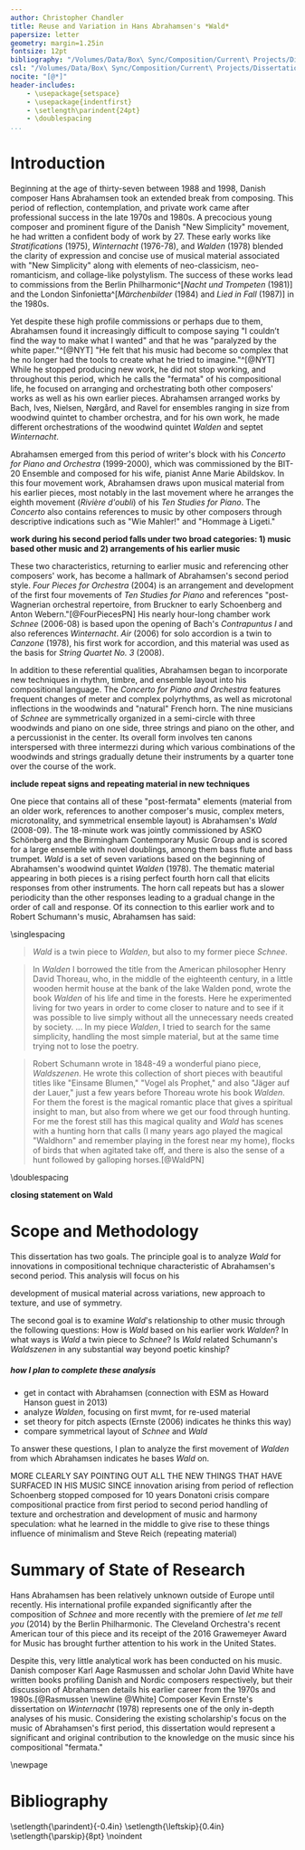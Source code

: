 ```yaml
---
author: Christopher Chandler
title: Reuse and Variation in Hans Abrahamsen's *Wald*
papersize: letter
geometry: margin=1.25in
fontsize: 12pt
bibliography: "/Volumes/Data/Box\ Sync/Composition/Current\ Projects/Dissertation\ Paper/Citations/abrahamsen.bib"
csl: "/Volumes/Data/Box\ Sync/Composition/Current\ Projects/Dissertation\ Paper/Citations/chicago-note-bibliography.csl"
nocite: "[@*]"
header-includes:
    - \usepackage{setspace}
    - \usepackage{indentfirst}
    - \setlength\parindent{24pt}
    - \doublespacing
...
```


# Introduction
Beginning at the age of thirty-seven between 1988 and 1998, Danish composer Hans Abrahamsen took an extended break from composing. This period of reflection, contemplation, and private work came after professional success in the late 1970s and 1980s. A precocious young composer and prominent figure of the Danish "New Simplicity" movement, he had written a confident body of work by 27. These early works like *Stratifications* (1975), *Winternacht* (1976-78), and *Walden* (1978) blended the clarity of expression and concise use of musical material associated with "New Simplicity" along with elements of neo-classicism, neo-romanticism, and collage-like polystylism. The success of these works lead to commissions from the Berlin Philharmonic^[*Nacht und Trompeten* (1981)] and the London Sinfonietta^[*Märchenbilder* (1984) and *Lied in Fall* (1987)] in the 1980s.

Yet despite these high profile commissions or perhaps due to them, Abrahamsen found it increasingly difficult to compose saying "I couldn’t find the way to make what I wanted" and that he was "paralyzed by the white paper."^[@NYT] "He felt that his music had become so complex that he no longer had the tools to create what he tried to imagine."^[@NYT] While he stopped producing new work, he did not stop working, and throughout this period, which he calls the "fermata" of his compositional life, he focused on arranging and orchestrating both other composers' works as well as his own earlier pieces. Abrahamsen arranged works by Bach, Ives, Nielsen, Nørgård, and Ravel for ensembles ranging in size from woodwind quintet to chamber orchestra, and for his own work, he made different orchestrations of the woodwind quintet *Walden* and septet *Winternacht*.

Abrahamsen emerged from this period of writer's block with his *Concerto for Piano and Orchestra* (1999-2000), which was commissioned by the BIT-20 Ensemble and composed for his wife, pianist Anne Marie Abildskov. In this four movement work, Abrahamsen draws upon musical material from his earlier pieces, most notably in the last movement where he arranges the eighth movement (*Rivière d'oubli*) of his *Ten Studies for Piano*. The *Concerto* also contains references to music by other composers through descriptive indications such as "Wie Mahler!" and "Hommage à Ligeti."

**work during his second period falls under two broad categories: 1) music based other music and 2) arrangements of his earlier music**

These two characteristics, returning to earlier music and referencing other composers' work, has become a hallmark of Abrahamsen's second period style. *Four Pieces for Orchestra* (2004) is an arrangement and development of the first four movements of *Ten Studies for Piano* and references "post-Wagnerian orchestral repertoire, from Bruckner to early Schoenberg and Anton Webern."[@FourPiecesPN] His nearly hour-long chamber work *Schnee* (2006-08) is based upon the opening of Bach's *Contrapuntus I* and also references *Winternacht*. *Air* (2006) for solo accordion is a twin to *Canzone* (1978), his first work for accordion, and this material was used as the basis for *String Quartet No. 3* (2008).
<!-- His *Ten Sinfonias* (2010) for orchestra is an arrangement and development of his earlier *Ten Preludes* (1973) for string quartet. -->

In addition to these referential qualities, Abrahamsen began to incorporate new techniques in rhythm, timbre, and ensemble layout into his compositional language. The *Concerto for Piano and Orchestra* features frequent changes of meter and complex polyrhythms, as well as microtonal inflections in the woodwinds and "natural" French horn. The nine musicians of *Schnee* are symmetrically organized in a semi-circle with three woodwinds and piano on one side, three strings and piano on the other, and a percussionist in the center. Its overall form involves ten canons interspersed with three intermezzi during which various combinations of the woodwinds and strings gradually detune their instruments by a quarter tone over the course of the work.

**include repeat signs and repeating material in new techniques**

One piece that contains all of these "post-fermata" elements (material from an older work, references to another composer's music, complex meters, microtonality, and symmetrical ensemble layout) is Abrahamsen's *Wald* (2008-09). The 18-minute work was jointly commissioned by ASKO Schönberg and the Birmingham Contemporary Music Group and is scored for a large ensemble with novel doublings, among them bass flute and bass trumpet. *Wald* is a set of seven variations based on the beginning of Abrahamsen's woodwind quintet *Walden* (1978). The thematic material appearing in both pieces is a rising perfect fourth horn call that elicits responses from other instruments. The horn call repeats but has a slower periodicity than the other responses leading to a gradual change in the order of call and response. Of its connection to this earlier work and to Robert Schumann's music, Abrahamsen has said:

\singlespacing

> *Wald* is a twin piece to *Walden*, but also to my former piece *Schnee*.

> In *Walden* I borrowed the title from the American philosopher Henry David Thoreau, who, in the middle of the eighteenth century, in a little wooden hermit house at the bank of the lake Walden pond, wrote the book *Walden* of his life and time in the forests. Here he experimented living for two years in order to come closer to nature and to see if it was possible to live simply without all the unnecessary needs created by society. ... In my piece *Walden*, I tried to search for the same simplicity, handling the most simple material, but at the same time trying not to lose the poetry.

> Robert Schumann wrote in 1848-49 a wonderful piano piece, *Waldszenen*. He wrote this collection of short pieces with beautiful titles like "Einsame Blumen," "Vogel als Prophet," and also "Jäger auf der Lauer," just a few years before Thoreau wrote his book *Walden*. For them the forest is the magical romantic place that gives a spiritual insight to man, but also from where we get our food through hunting. For me the forest still has this magical quality and *Wald* has scenes with a hunting horn that calls (I many years ago played the magical "Waldhorn" and remember playing in the forest near my home), flocks of birds that when agitated take off, and there is also the sense of a hunt followed by galloping horses.[@WaldPN]

\doublespacing

**closing statement on Wald**

# Scope and Methodology
This dissertation has two goals. The principle goal is to analyze *Wald* for innovations in compositional technique characteristic of Abrahamsen's second period. This analysis will focus on his


 development of musical material across variations, new approach to texture, and use of symmetry.

The second goal is to examine *Wald*'s relationship to other music through the following questions: How is *Wald* based on his earlier work *Walden*? In what ways is *Wald* a twin piece to *Schnee*? Is *Wald* related Schumann's *Waldszenen* in any substantial way beyond poetic kinship?

##### how I plan to complete these analysis
* get in contact with Abrahamsen (connection with ESM as Howard Hanson guest in 2013)
* analyze *Walden*, focusing on first mvmt, for re-used material
* set theory for pitch aspects (Ernste (2006) indicates he thinks this way)
* compare symmetrical layout of *Schnee* and *Wald*

To answer these questions, I plan to analyze the first movement of *Walden* from which Abrahamsen indicates he bases *Wald* on.


MORE CLEARLY SAY POINTING OUT ALL THE NEW THINGS THAT HAVE SURFACED IN HIS MUSIC SINCE
innovation arising from period of reflection
Schoenberg stopped composed for 10 years
Donatoni crisis
compare compositional practice from first period to second period
handling of texture and orchestration and development of music and harmony
speculation: what he learned in the middle to give rise to these things
influence of minimalism and Steve Reich (repeating material)

# Summary of State of Research
Hans Abrahamsen has been relatively unknown outside of Europe until recently. His international profile expanded significantly after the composition of *Schnee* and more recently with the premiere of *let me tell you* (2014) by the Berlin Philharmonic. The Cleveland Orchestra's recent American tour of this piece and its receipt of the 2016 Grawemeyer Award for Music has brought further attention to his work in the United States.

Despite this, very little analytical work has been conducted on his music. Danish composer Karl Aage Rasmussen and scholar John David White have written books profiling Danish and Nordic composers respectively, but their discussion of Abrahamsen details his earlier career from the 1970s and 1980s.[@Rasmussen \newline @White] Composer Kevin Ernste's dissertation on *Winternacht* (1978) represents one of the only in-depth analyses of his music. Considering the existing scholarship's focus on the music of Abrahamsen's first period, this dissertation would represent a significant and original contribution to the knowledge on the music since his compositional "fermata."

\newpage
# Bibliography
\setlength{\parindent}{-0.4in}
\setlength{\leftskip}{0.4in}
\setlength{\parskip}{8pt}
\noindent


<!-- ^[*Wald* (2008-09)]  --> <!-- regular citation -->
<!-- [@Abrahamsen, p. 21] --> <!-- citation from bib file -->


<!-- UNUSED SNIPPETS -->

<!-- On Walden -->
<!-- *Walden* is a four-movement work for wind quintet composed in 1978 and commissioned by the Funen Wind Quintet. The title of the work comes from Henry David Thoreau's novel of the same name that documented the American philosopher's "attempt to strip away all the artificial needs imposed by society and rediscover man’s lost unity with nature."[@WaldenPN] Abrahamsen's piece reflects on this experiment and indicates in his program note:

\singlespacing

> Walden was written in a style of re-cycling and "new simplicity." A lot of superfluous material has been peeled away in order to give space to different qualities such as identity and clarity. Various layers are encountered in the quintet such as the organic (growth, flowering, decay), concretism (mechanical patterns) and finally the descriptive (distant horn calls and other ghost-like music of the past enter our consciousness like a dream).[@WaldenPN]

\doublespacing -->

 <!-- This analysis will address each variation and identify pitch and rhythmic structures, the use of the ensemble's symmetrical layout, and how Abrahamsen develops and varies the musical material across the work.  -->


<!-- # Appendix
Figure 1. *Wald* Instrumentation.

![Wald Instrumentation](../figures/wald-instrumentation.png) -->
